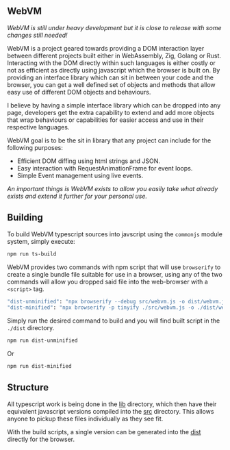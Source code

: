 WebVM 
-------

*WebVM is still under heavy development but it is close to release with some changes still needed!*

WebVM is a project geared towards providing a DOM interaction layer between different 
projects built either in WebAssembly, Zig, Golang or Rust. 
Interacting with the DOM directly within such languages is either costly or not as efficient as directly using javascript
which the browser is built on. By providing an interface library which can sit in between your code and the browser, you can
get a well defined set of objects and methods that allow easy use of different DOM objects and behaviours.

I believe by having a simple interface library which can be dropped into any page, developers get the extra capability
to extend and add more objects that wrap behaviours or capabilities for easier access and use in their respective languages. 

WebVM goal is to be the sit in library that any project can include for the following purposes:

- Efficient DOM diffing using html strings and JSON.
- Easy interaction with RequestAnimationFrame for event loops.
- Simple Event management using live events.

*An important things is WebVM exists to allow you easily take what already exists and extend it further 
for your personal use.*

## Building

To build WebVM typescript sources into javscript using the `commonjs` module system, simply
execute:

```bash
npm run ts-build
```

WebVM provides two commands with npm script that will use `browserify` to create a single bundle file suitable for use
in a browser, using any of the two commands will allow you dropped said file into the web-browser with a `<script>` tag.

```bash
"dist-unminified": "npx browserify --debug src/webvm.js -o dist/webvm.js",
"dist-minified": "npx browserify -p tinyify ./src/webvm.js -o ./dist/webvm.min.js",
```

Simply run the desired command to build and you will find built script in the `./dist` directory.

```bash
npm run dist-unminified
```

Or

```bash
npm run dist-minified
```

## Structure

All typescript work is being done in the [lib](./lib) directory, which then have their equivalent javascript versions
compiled into the [src](./src) directory. This allows anyone to pickup these files individually as they see fit. 

With the build scripts, a single version can be generated into the [dist](./dist) directly for the browser.